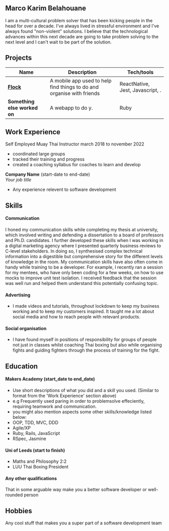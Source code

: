 ## Marco Karim Belahouane

I am a multi-cultural problem solver that has been kicking people in the head for over a decade. I've always lived in stressful environment and I've always found "non-violent" solutions. I believe that the technological advances within this next decade are going to take problem solving to the next level and I can't wait to be part of the solution.

## Projects

| Name                         | Description       | Tech/tools        |
| ---------------------------- | ----------------- | ----------------- |
| **[Flock](https://github.com/ev-th/Flock)**            | A mobile app used to help find things to do and organise with friends | ReactNative, Jest, Javascript, . |
| **Something else worked on** | A webapp to do y. | Ruby              |

## Work Experience
Self Employed 
Muay Thai Instructor march 2018 to november 2022
- coordinated large groups
- tracked their training and progress
- created a coaching syllabus for coaches to learn and develop

**Company Name** (start-date to end-date)  
_Your job title_

- Any experience relevent to software development

## Skills

#### Communication
I honed my communication skills while completing my thesis at university, which involved writing and defending a dissertation to a board of professors and Ph.D. candidates. I further developed these skills when I was working in a digital marketing agency where I presented quarterly business reviews to C-level stakeholders. In doing so, I synthesised complex technical information into a digestible but comprehensive story for the different levels of knowledge in the room. My communication skills have also often come in handy while training to be a developer. For example, I recently ran a session for my mentees, who have only been coding for a few weeks, on how to use mocks to improve unit test isolation. I received feedback that the session was well run and helped them understand this potentially confusing topic.

#### Advertising

- I made videos and tutorials, throughout lockdown to keep my business working and to keep my customers inspired. It taught me a lot about social media and how to reach people with relevant products.

#### Social organisation
- I have found myself in positions of responsibility for groups of people not just in classes whilst coaching Thai boxing but also while organising fights and guiding fighters through the process of training for the fight. 

## Education

#### Makers Academy (start_date to end_date)
- Use short descriptions of what you did and a skill you used. (Similar to format from the 'Work Experience' section above)
- e.g Frequently used paring in order to problemsolve effeciently, requiring teamwork and communication.
- you might also mention aspects some other skills/knowledge listed below: 
- OOP, TDD, MVC, DDD
- Agile/XP
- Ruby, Rails, JavaScript
- RSpec, Jasmine

#### Uni of Leeds (start to finish)

- Maths and Philosophy 2:2
- LUU Thai Boxing President

#### Any other qualifications

That in some arguable way make you a better software developer or well-rounded person

## Hobbies

Any cool stuff that makes you a super part of a software development team
